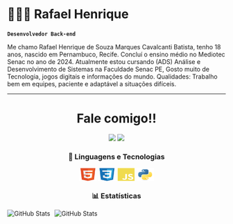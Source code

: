 # 👩🏻‍💻 Rafael Henrique

**`Desenvolvedor Back-end`**

Me chamo Rafael Henrique de Souza Marques Cavalcanti Batista, tenho 18 anos, nascido em Pernambuco, Recife. Concluí o ensino médio no Mediotec Senac no ano de 2024. Atualmente estou cursando (ADS) Análise e Desenvolvimento de Sistemas na Faculdade Senac PE, Gosto muito de Tecnologia, jogos digitais e informações do mundo.
Qualidades: Trabalho bem em equipes, paciente e adaptável a situações difíceis. 

<hr>
 
<div align="center">

# Fale comigo!!

<a href = "rafaelhbatista43@gmail.com"><img src="https://img.shields.io/badge/-Gmail-%23333?style=for-the-badge&logo=gmail&logoColor=white" target="_blank"></a>
  <a href="https://www.linkedin.com/in/rafael-henrique-43518a351/" target="_blank"><img src="https://img.shields.io/badge/-LinkedIn-%230077B5?style=for-the-badge&logo=linkedin&logoColor=white" target="_blank"></a> 




### 🤖 Linguagens e Tecnologias

<div align="center">
 <img align="center" alt="Rafa-HTML" height="30" width="40" src="https://raw.githubusercontent.com/devicons/devicon/master/icons/html5/html5-original.svg">
  <img align="center" alt="Rafa-CSS" height="30" width="40" src="https://raw.githubusercontent.com/devicons/devicon/master/icons/css3/css3-original.svg">
 <img align="center" alt="Rafa-Js" height="30" width="40" src="https://raw.githubusercontent.com/devicons/devicon/master/icons/javascript/javascript-plain.svg">
 <img align="center" alt="Rafa-Python" height="30" width="40" src="https://raw.githubusercontent.com/devicons/devicon/master/icons/python/python-original.svg">



### 📊 Estatísticas


  
<img 
    align="left" 
    alt="GitHub Stats" 
    height="200" 
    style="padding-right: 10px;" 
    src="https://github-readme-stats.vercel.app/api?username=RafaelHK43&show_icons=true&theme=tokyonight&include_all_commits=true&locale=pt-br" 
  />


<img 
      align="left" 
      alt="GitHub Stats" 
      height="120" 
      src="https://github-readme-stats.vercel.app/api/top-langs/?username=RafaelHK43&theme=tokyonight&layout=compact&custom_title=Tecnologias&langs_count=9" 
  />

</p>







<!--
**RafaelHK43/RafaelHK43** is a ✨ _special_ ✨ repository because its `README.md` (this file) appears on your GitHub profile.

Here are some ideas to get you started:

- 🔭 I’m currently working on ...
- 🌱 I’m currently learning ...
- 👯 I’m looking to collaborate on ...
- 🤔 I’m looking for help with ...
- 💬 Ask me about ...
- 📫 How to reach me: ...
- 😄 Pronouns: ...
- ⚡ Fun fact: ...
[![Gmail Badge](https://img.shields.io/badge/-Gmail-c14438?style=flat-square&logo=Gmail&color=14274e&link=mailto:rafaelhbatisat43@gmail.com)](mailto:rafaelhbatista43@gmail.com)
[![Linkedin Badge](https://img.shields.io/badge/-Linkedin-6633cc?style=flat-square&logo=Linkedin&color=14274e&link=https://www.linkedin.com/in/rafael-henrique/)](https://www.linkedin.com/in/rafael-henrique-43518a351/)



-->

